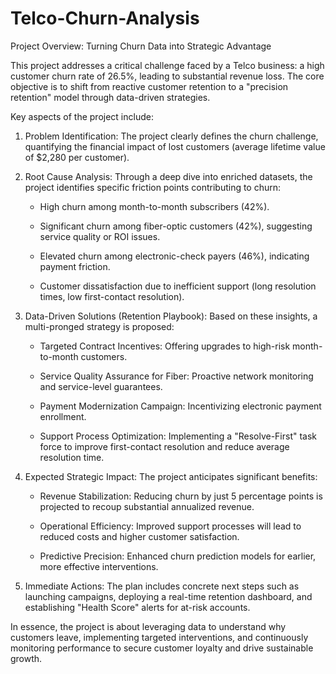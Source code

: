 # Telco-Churn-Analysis
Project Overview: Turning Churn Data into Strategic Advantage

This project addresses a critical challenge faced by a Telco business: a high customer churn rate of 26.5%, leading to substantial revenue loss. The core objective is to shift from reactive customer retention to a "precision retention" model through data-driven strategies.

Key aspects of the project include:

1. Problem Identification: The project clearly defines the churn challenge, quantifying the financial impact of lost customers (average lifetime value of $2,280 per customer).

2. Root Cause Analysis: Through a deep dive into enriched datasets, the project identifies specific friction points contributing to churn:

    - High churn among month-to-month subscribers (42%).

    - Significant churn among fiber-optic customers (42%), suggesting service quality or ROI issues.

    - Elevated churn among electronic-check payers (46%), indicating payment friction.

    - Customer dissatisfaction due to inefficient support (long resolution times, low first-contact resolution).

3. Data-Driven Solutions (Retention Playbook): Based on these insights, a multi-pronged strategy is proposed:

    - Targeted Contract Incentives: Offering upgrades to high-risk month-to-month customers.

    - Service Quality Assurance for Fiber: Proactive network monitoring and service-level guarantees.

    - Payment Modernization Campaign: Incentivizing electronic payment enrollment.

    - Support Process Optimization: Implementing a "Resolve-First" task force to improve first-contact resolution and reduce average resolution time.

4. Expected Strategic Impact: The project anticipates significant benefits:

    - Revenue Stabilization: Reducing churn by just 5 percentage points is projected to recoup substantial annualized revenue.

    - Operational Efficiency: Improved support processes will lead to reduced costs and higher customer satisfaction.

    - Predictive Precision: Enhanced churn prediction models for earlier, more effective interventions.

5. Immediate Actions: The plan includes concrete next steps such as launching campaigns, deploying a real-time retention dashboard, and establishing "Health Score" alerts for at-risk accounts.

In essence, the project is about leveraging data to understand why customers leave, implementing targeted interventions, and continuously monitoring performance to secure customer loyalty and drive sustainable growth.
